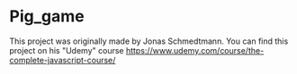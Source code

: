 # Pig_game
This project was originally made by  Jonas Schmedtmann.
You can find this project on his "Udemy" course https://www.udemy.com/course/the-complete-javascript-course/
